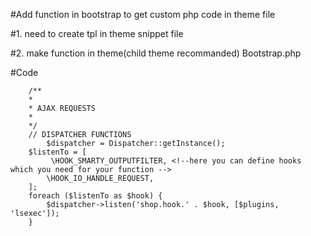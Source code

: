 #Add function in bootstrap to get custom php code in theme file

#1.  need to create tpl in theme snippet file

#2.  make function in theme(child theme recommanded) Bootstrap.php


#Code 

  
               
        /**
        * 
        * AJAX REQUESTS
        * 
        */
        // DISPATCHER FUNCTIONS
            $dispatcher = Dispatcher::getInstance();
        $listenTo = [
             \HOOK_SMARTY_OUTPUTFILTER, <!--here you can define hooks which you need for your function -->
            \HOOK_IO_HANDLE_REQUEST,
        ];
        foreach ($listenTo as $hook) {
            $dispatcher->listen('shop.hook.' . $hook, [$plugins, 'lsexec']);
        }
        
       

